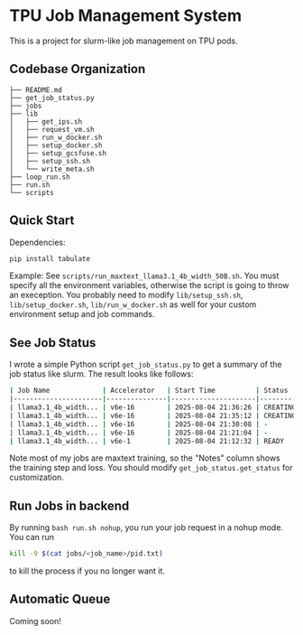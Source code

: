 # TPU Job Management System

This is a project for slurm-like job management on TPU pods. 

## Codebase Organization
```
├── README.md
├── get_job_status.py
├── jobs
├── lib
│   ├── get_ips.sh
│   ├── request_vm.sh
│   ├── run_w_docker.sh
│   ├── setup_docker.sh
│   ├── setup_gcsfuse.sh
│   ├── setup_ssh.sh
│   └── write_meta.sh
├── loop_run.sh
├── run.sh
└── scripts
```

## Quick Start
Dependencies:
```bash
pip install tabulate
```
Example:
See `scripts/run_maxtext_llama3.1_4b_width_50B.sh`. You must specify all the environment variables, otherwise the script is going to throw an exeception. You probably need to modify `lib/setup_ssh.sh`, `lib/setup_docker.sh`, `lib/run_w_docker.sh` as well for your custom environment setup and job commands.

## See Job Status
I wrote a simple Python script `get_job_status.py` to get a summary of the job status like slurm. The result looks like follows:
```bash
| Job Name             | Accelerator   | Start Time          | Status   | Notes   |
|----------------------|---------------|---------------------|----------|---------|
| llama3.1_4b_width... | v6e-16        | 2025-08-04 21:36:26 | CREATING | -       |
| llama3.1_4b_width... | v6e-16        | 2025-08-04 21:35:12 | CREATING | -       |
| llama3.1_4b_width... | v6e-16        | 2025-08-04 21:30:08 | -        | -       |
| llama3.1_4b_width... | v6e-16        | 2025-08-04 21:21:04 | -        | -       |
| llama3.1_4b_width... | v6e-1         | 2025-08-04 21:12:32 | READY    | -       |
```
Note most of my jobs are maxtext training, so the "Notes" column shows the training step and loss. You should modify `get_job_status.get_status` for customization.

## Run Jobs in backend
By running `bash run.sh nohup`, you run your job request in a nohup mode. You can run
```bash
kill -9 $(cat jobs/<job_name>/pid.txt)
```
to kill the process if you no longer want it.

## Automatic Queue
Coming soon!